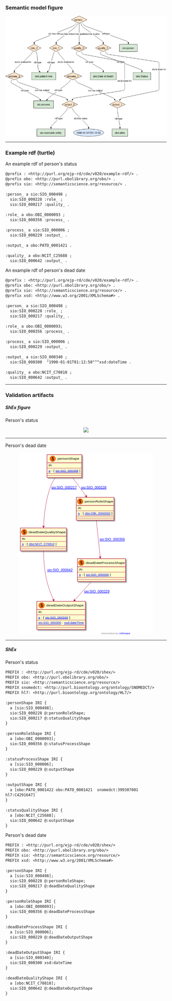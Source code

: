 ### Semantic model figure

<p align="center">
    <a href="../images/rdf/3_Patient_status.png" target="_blank">
        <img src="../images/rdf/3_Patient_status.png">
    </a>
</p>


***

### Example rdf (turtle)

An example rdf of person's status

```ttl
@prefix : <http://purl.org/ejp-rd/cde/v020/example-rdf/> .
@prefix obo: <http://purl.obolibrary.org/obo/> .
@prefix sio: <http://semanticscience.org/resource/> .

:person_ a sio:SIO_000498 ;
  sio:SIO_000228 :role_ ;
  sio:SIO_000217 :quality_ . 

:role_ a obo:OBI_0000093 ;
  sio:SIO_000356 :process_ .

:process_ a sio:SIO_000006 ;
  sio:SIO_000229 :output_ .

:output_ a obo:PATO_0001421 .

:quality_ a obo:NCIT_C25688 ;
  sio:SIO_000642 :output_ .
```

An example rdf of person's dead date

```ttl
@prefix : <http://purl.org/ejp-rd/cde/v020/example-rdf/> .
@prefix obo: <http://purl.obolibrary.org/obo/> .
@prefix sio: <http://semanticscience.org/resource/> .
@prefix xsd: <http://www.w3.org/2001/XMLSchema#> .

:person_ a sio:SIO_000498 ;
  sio:SIO_000228 :role_ ;
  sio:SIO_000217 :quality_ . 

:role_ a obo:OBI_0000093;
  sio:SIO_000356 :process_ .

:process_ a sio:SIO_000006 ;
  sio:SIO_000229 :output_ .

:output_ a sio:SIO_000340 ;
  sio:SIO_000300  "1990-01-01T01:12:50"^^xsd:dateTime .

:quality_ a obo:NCIT_C70810 ;
  sio:SIO_000642 :output_ .
```

***

### Validation artifacts 
##### ShEx figure

Person's status

<p align="center">
    <a href="../images//3_Patient_status.png" target="_blank">
        <img src="../images//3_Patient_status.png">
    </a>
</p>

***
Person's dead date

<p align="center">
    <a href="../images/shex/3_Patient_status_dead_date.png" target="_blank">
        <img src="../images/shex/3_Patient_status_dead_date.png">
    </a>
</p>


***

##### ShEx

Person's status

``` ShEx
PREFIX : <http://purl.org/ejp-rd/cde/v020/shex/>
PREFIX obo: <http://purl.obolibrary.org/obo/>
PREFIX sio: <http://semanticscience.org/resource/>
PREFIX snomedct: <http://purl.bioontology.org/ontology/SNOMEDCT/>
PREFIX hl7: <http://purl.bioontology.org/ontology/HL7/>

:personShape IRI {
  a [sio:SIO_000498];
  sio:SIO_000228 @:personRoleShape;
  sio:SIO_000217 @:statusQualityShape
}

:personRoleShape IRI {
  a [obo:OBI_0000093];
  sio:SIO_000356 @:statusProcessShape
}

:statusProcessShape IRI {
  a [sio:SIO_000006];
  sio:SIO_000229 @:outputShape
}

:outputShape IRI {
  a [obo:PATO_0001422 obo:PATO_0001421  snomedct:399307001 hl7:C4291647]
}

:statusQualityShape IRI {
  a [obo:NCIT_C25688];
  sio:SIO_000642 @:outputShape
}
```

Person's dead date

``` ShEx
PREFIX : <http://purl.org/ejp-rd/cde/v020/shex/>
PREFIX obo: <http://purl.obolibrary.org/obo/>
PREFIX sio: <http://semanticscience.org/resource/>
PREFIX xsd: <http://www.w3.org/2001/XMLSchema#>

:personShape IRI {
  a [sio:SIO_000498];
  sio:SIO_000228 @:personRoleShape;
  sio:SIO_000217 @:deadDateQualityShape
}

:personRoleShape IRI {
  a [obo:OBI_0000093];
  sio:SIO_000356 @:deadDateProcessShape
}

:deadDateProcessShape IRI {
  a [sio:SIO_000006];
  sio:SIO_000229 @:deadDateOutputShape
}

:deadDateOutputShape IRI {
  a [sio:SIO_000340];
  sio:SIO_000300 xsd:dateTime
}

:deadDateQualityShape IRI {
  a [obo:NCIT_C70810];
  sio:SIO_000642 @:deadDateOutputShape
}
```

